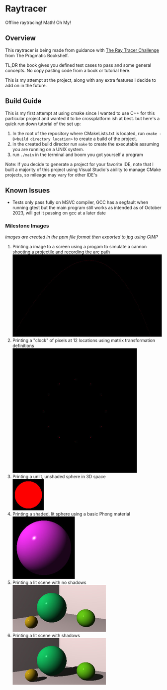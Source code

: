 # Raytracer
Offline raytracing! Math! Oh My!

## Overview
This raytracer is being made from guidance with [The Ray Tracer Challenge](https://pragprog.com/titles/jbtracer/the-ray-tracer-challenge/)
from The Pragmatic Bookshelf. 

TL;DR the book gives you defined test cases to pass and some general concepts. No copy pasting code from a book or tutorial here.

This is my attempt at the project, along with any extra features I decide to add on in the future.

## Build Guide
This is my first attempt at using cmake since I wanted to use C++ for this particular project and wanted it to be crossplatform ish at best. but here's a quick run down tutorial of the set up:<br>
1. In the root of the repository where CMakeLists.txt is located, run `cmake -B<build directory location>` to create a build of the project. 
2. in the created build director run `make` to create the executable assuming you are running on a UNIX system. 
3. run `./main` in the terminal and boom you got yourself a program

Note: If you decide to generate a project for your favorite IDE, note that I built a majority of this project using Visual Studio's ability to manage CMake projects, so mileage may vary for other IDE's

## Known Issues

* Tests only pass fully on MSVC compiler, GCC has a segfault when running gtest but the main program still works as intended as of October 2023, will get it passing on gcc at a later date


### Milestone Images
_images are created in the ppm file format then exported to jpg using GIMP_
1) Printing a image to a screen using a progam to simulate a cannon shooting a projectile and recording the arc path
![a black background with red pixels creaing a line in a arc shape](/images/canon.jpg/ "")
2) Printing a "clock" of pixels at 12 locations using matrix transformation definitions<br/>
![a black background with red pixels spaced out radially at each hour of a clockface](images/Clock.jpg "")
3) Printing a unlit, unshaded sphere in 3D space <br/>
![A black background with red pixels in the shape of a Sphere](images/sphere.jpg "")
4) Printing a shaded, lit sphere using a basic Phong material <br/>
![a black background with a purple sphere being lit behind and to the left of the viewer](images/sphereShaded.jpg "")
5) Printing a lit scene with no shadows <br/>
![!three green spheres in a grey room. there is a light shining on the spheres above them and to the left of the viewer. There is a noticable shadow on the spheres but not in the environment](images/Scene.jpg "")
6) Printing a lit scene with shadows <br/>
![three green spheres in a grey room. there is a light shining on the spheres above them and to the left of the viewer. There is a noticable shadow on the spheres and the spheres cast shadows in their environment](images/SceneShadowed.jpg "")
